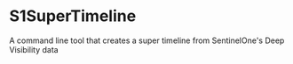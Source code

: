 # S1SuperTimeline
A command line tool that creates a super timeline from SentinelOne's Deep Visibility data
